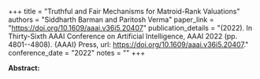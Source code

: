 +++
title = "Truthful and Fair Mechanisms for Matroid-Rank Valuations"
authors = "Siddharth Barman and Paritosh Verma"
paper_link = "https://doi.org/10.1609/aaai.v36i5.20407"
publication_details = "(2022). In Thirty-Sixth AAAI Conference on Artificial Intelligence,  AAAI 2022 (pp. 4801--4808). {AAAI} Press, url: <a href='https://doi.org/10.1609/aaai.v36i5.20407' target='_blank'>https://doi.org/10.1609/aaai.v36i5.20407</a>."
conference_date = "2022"
notes = ""
+++

<b>Abstract:</b>
